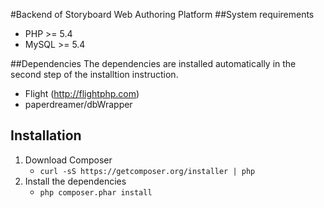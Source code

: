 #Backend of Storyboard Web Authoring Platform
##System requirements
- PHP >= 5.4
- MySQL >= 5.4

##Dependencies
The dependencies are installed automatically in the second step of the installtion instruction.
- Flight (http://flightphp.com)
- paperdreamer/dbWrapper
 

## Installation
1. Download Composer
	-  `curl -sS https://getcomposer.org/installer | php`
2. Install the dependencies
	- `php composer.phar install`

